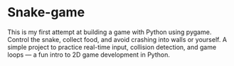 # Snake-game
This is my first attempt at building a game with Python using pygame. Control the snake, collect food, and avoid crashing into walls or yourself. A simple project to practice real-time input, collision detection, and game loops — a fun intro to 2D game development in Python.
